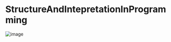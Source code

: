 # StructureAndIntepretationInProgramming

![image](https://user-images.githubusercontent.com/107595740/205807233-ea8bc1fa-12d2-48d3-ba45-11ce0d1a168e.png)
